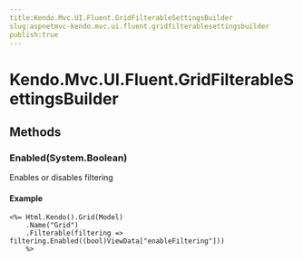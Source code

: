 ```yaml
---
title:Kendo.Mvc.UI.Fluent.GridFilterableSettingsBuilder
slug:aspnetmvc-kendo.mvc.ui.fluent.gridfilterablesettingsbuilder
publish:true
---
```


# Kendo.Mvc.UI.Fluent.GridFilterableSettingsBuilder

## Methods

### Enabled(System.Boolean)
Enables or disables filtering

#### Example
    <%= Html.Kendo().Grid(Model)
        .Name("Grid")
        .Filterable(filtering => filtering.Enabled((bool)ViewData["enableFiltering"]))
        %>